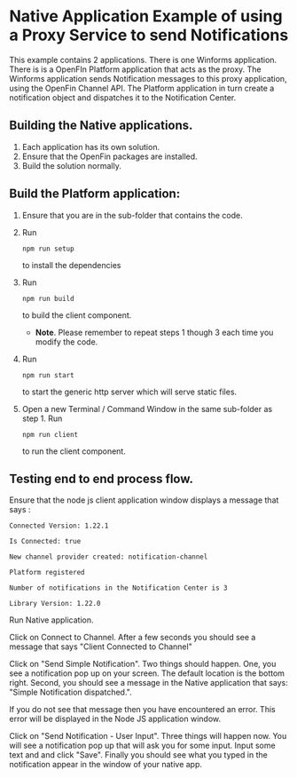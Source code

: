 # Native Application Example of using a Proxy Service to send Notifications

This example contains 2 applications. There is one  Winforms application. There is is a OpenFIn Platform application that acts as the proxy. The Winforms application sends Notification messages to this proxy application, using the OpenFin Channel API. The Platform application in turn create a notification object and dispatches it to the Notification Center.



## Building the Native applications.

1. Each application has its own solution. 
2. Ensure that the OpenFin packages are installed.
3. Build the solution normally.



## Build the Platform application:

1. Ensure that you are in the sub-folder that contains the code.

2. Run 

   ```
   npm run setup
   ```

    to install the dependencies

3. Run 

   ```
   npm run build
   ```

    to build the client component.
   
   * **Note**. Please remember to repeat steps 1 though 3 each time you modify the code. 

4. Run 

   ```
   npm run start 
   ```

   to start the generic http server which will serve static files.

5. Open a new Terminal / Command Window in the same sub-folder as step 1. Run 

   ```
   npm run client
   ```

    to run the client component.



## Testing end to end process flow.

Ensure that the node js client application window displays a message that says : 

```
Connected Version: 1.22.1

Is Connected: true

New channel provider created: notification-channel

Platform registered

Number of notifications in the Notification Center is 3

Library Version: 1.22.0
```



Run Native application.

Click on Connect to Channel. After a few seconds you should see a message that says "Client Connected to Channel"

Click on "Send Simple Notification". Two things should happen. One, you see a notification pop up on your screen. The default location is the bottom right. Second, you should see a message in the Native application that says: "Simple Notification dispatched.". 

If you do not see that message then you have encountered an error. This error will be displayed in the Node JS application window.

Click on "Send Notification - User Input". Three things will happen now. You will see a notification pop up that will ask you for some input. Input some text and and click "Save". Finally you should see what you typed in the notification appear in the window of your native app.